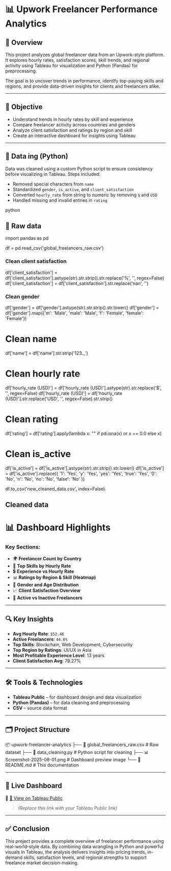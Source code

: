 # 📊 Upwork Freelancer Performance Analytics

## 📁 Overview

This project analyzes global freelancer data from an Upwork-style platform. It explores hourly rates, 
satisfaction scores, skill trends, and regional activity using Tableau for visualization and Python (Pandas) for preprocessing.

The goal is to uncover trends in performance, identify top-paying skills and regions,
and provide data-driven insights for clients and freelancers alike.

---

## 🎯 Objective

- Understand trends in hourly rates by skill and experience
- Compare freelancer activity across countries and genders
- Analyze client satisfaction and ratings by region and skill
- Create an interactive dashboard for insights using Tableau

---

## 🧹 Data ing (Python)

Data was cleaned using a custom Python script to ensure consistency before visualizing in Tableau. Steps included:

- Removed special characters from `name`
- Standardized `gender`, `is_active`, and `client_satisfaction`
- Converted `hourly_rate` from string to numeric by removing `$` and `USD`
- Handled missing and invalid entries in `rating`

python
## 📁 Raw data 
import pandas as pd

df = pd.read_csv('global_freelancers_raw.csv')

### Clean client satisfaction
df['client_satisfaction'] = df['client_satisfaction'].astype(str).str.strip().str.replace('%', '', regex=False)
df['client_satisfaction'] = df['client_satisfaction'].str.replace('nan', '')

### Clean gender
df['gender'] = df['gender'].astype(str).str.strip().str.lower()
df['gender'] = df['gender'].map({'m': 'Male', 'male': 'Male', 'f': 'Female', 'female': 'Female'})

# Clean name
df['name'] = df['name'].str.strip('123._')

# Clean hourly rate
df['hourly_rate (USD)'] = df['hourly_rate (USD)'].astype(str).str.replace('$', '', regex=False)
df['hourly_rate (USD)'] = df['hourly_rate (USD)'].str.replace('USD', '', regex=False).str.strip()

# Clean rating
df['rating'] = df['rating'].apply(lambda x: "" if pd.isna(x) or x == 0.0 else x)

# Clean is_active
df['is_active'] = df['is_active'].astype(str).str.strip().str.lower()
df['is_active'] = df['is_active'].replace({
    '1': 'Yes', 'y': 'Yes', 'yes': 'Yes', 'true': 'Yes',
    '0': 'No', 'n': 'No', 'no': 'No', 'false': 'No'
})

df.to_csv('new_cleaned_data.csv', index=False).

## Cleaned data 

# 📊 Dashboard Highlights

### Key Sections:
- 🌍 **Freelancer Count by Country**
- 💼 **Top Skills by Hourly Rate**
- 💲 **Experience vs Hourly Rate**
- 📊 **Ratings by Region & Skill (Heatmap)**
- 👥 **Gender and Age Distribution**
- 📈 **Client Satisfaction Overview**
- 📌 **Active vs Inactive Freelancers**

---

## 🔍 Key Insights

- **Avg Hourly Rate**: `$52.46`
- **Active Freelancers**: `44.6%`
- **Top Skills**: Blockchain, Web Development, Cybersecurity
- **Top Region by Ratings**: UI/UX in Asia
- **Most Profitable Experience Level**: 13 years
- **Client Satisfaction Avg**: 79.27%

---

## 🛠️ Tools & Technologies

- **Tableau Public** – for dashboard design and data visualization  
- **Python (Pandas)** – for data cleaning and preprocessing  
- **CSV** – source data format  

---

## 🗂️ Project Structure
📦 upwork-freelancer-analytics
├── 📄 global_freelancers_raw.csv       # Raw dataset
├── 🧹 data_cleaning.py                 # Python script for cleaning
├── 📊 Screenshot-2025-08-01.png        # Dashboard preview image
└── 📘 README.md                        # This documentation


---

## 🚀 Live Dashboard

📌 [🔗 View on Tableau Public](#)  
> *(Replace this link with your Tableau Public link)*

---

## ✅ Conclusion

This project provides a complete overview of freelancer performance using real-world-style data. By combining data wrangling in
Python and powerful visuals in Tableau, the analysis delivers insights into pricing trends, in-demand skills, satisfaction levels,
and regional strengths to support freelance market decision-making.
